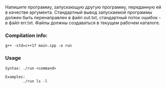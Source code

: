 Напишите программу, запускающую другую программу, переданную ей в качестве аргумента.
Стандартный вывод запускаемой программы должен быть перенаправлен в файл out.txt, стандартный поток ошибок - в файл err.txt. Файлы должны создаваться в текущем рабочем каталоге.

### Compilation info:

```
g++ -std=c++17 main.cpp -o run
```

### Usage

```
Syntax: ./run <command>

Examples:
        ./run ls -l
```